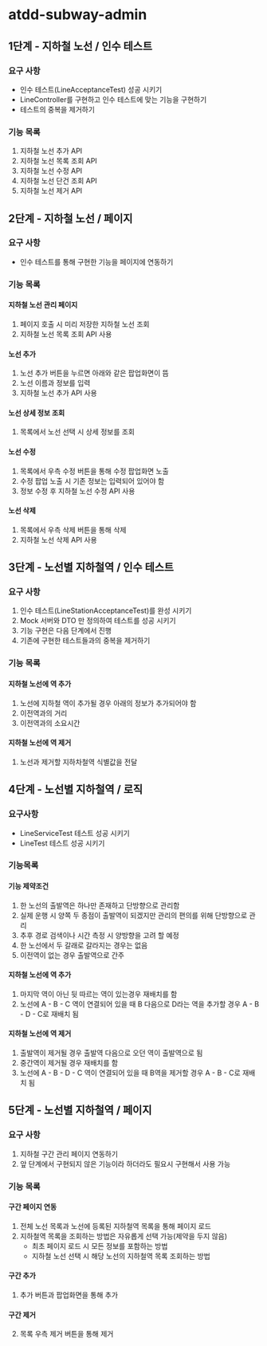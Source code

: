 # atdd-subway-admin

## 1단계 - 지하철 노선 / 인수 테스트
### 요구 사항
- 인수 테스트(LineAcceptanceTest) 성공 시키기
- LineController를 구현하고 인수 테스트에 맞는 기능을 구현하기
- 테스트의 중복을 제거하기

### 기능 목록
1. 지하철 노선 추가 API
2. 지하철 노선 목록 조회 API
3. 지하철 노선 수정 API
4. 지하철 노선 단건 조회 API
5. 지하철 노선 제거 API

## 2단계 - 지하철 노선 / 페이지
### 요구 사항
- 인수 테스트를 통해 구현한 기능을 페이지에 연동하기

### 기능 목록
#### 지하철 노선 관리 페이지
1.  페이지 호출 시 미리 저장한 지하철 노선 조회
2. 지하철 노선 목록 조회 API 사용
#### 노선 추가
1. 노선 추가 버튼을 누르면 아래와 같은 팝업화면이 뜸
2. 노선 이름과 정보를 입력
3. 지하철 노선 추가 API 사용
#### 노선 상세 정보 조회
1. 목록에서 노선 선택 시 상세 정보를 조회
#### 노선 수정
1. 목록에서 우측 수정 버튼을 통해 수정 팝업화면 노출
2. 수정 팝업 노출 시 기존 정보는 입력되어 있어야 함
3. 정보 수정 후 지하철 노선 수정 API 사용
#### 노선 삭제
1. 목록에서 우측 삭제 버튼을 통해 삭제
2. 지하철 노선 삭제 API 사용

## 3단계 - 노선별 지하철역 / 인수 테스트
### 요구 사항
1. 인수 테스트(LineStationAcceptanceTest)를 완성 시키기
2. Mock 서버와 DTO 만 정의하여 테스트를 성공 시키기
3. 기능 구현은 다음 단계에서 진행
4. 기존에 구현한 테스트들과의 중복을 제거하기
### 기능 목록
#### 지하철 노선에 역 추가
1. 노선에 지하철 역이 추가될 경우 아래의 정보가 추가되어야 함
2. 이전역과의 거리
3. 이전역과의 소요시간
#### 지하철 노선에 역 제거
1. 노선과 제거할 지하차철역 식별값을 전달

## 4단계 - 노선별 지하철역 / 로직 
### 요구사항
- LineServiceTest 테스트 성공 시키기
- LineTest 테스트 성공 시키기

### 기능목록
#### 기능 제약조건
1. 한 노선의 출발역은 하나만 존재하고 단방향으로 관리함
2. 실제 운행 시 양쪽 두 종점이 출발역이 되겠지만 관리의 편의를 위해 단방향으로 관리
3. 추후 경로 검색이나 시간 측정 시 양방향을 고려 할 예정
4. 한 노선에서 두 갈래로 갈라지는 경우는 없음
5. 이전역이 없는 경우 출발역으로 간주
#### 지하철 노선에 역 추가
1. 마지막 역이 아닌 뒷 따르는 역이 있는경우 재배치를 함
2. 노선에 A - B - C 역이 연결되어 있을 때 B 다음으로 D라는 역을 추가할 경우 A - B - D - C로 재배치 됨
#### 지하철 노선에 역 제거
1. 출발역이 제거될 경우 출발역 다음으로 오던 역이 출발역으로 됨
2. 중간역이 제거될 경우 재배치를 함
3. 노선에 A - B - D - C 역이 연결되어 있을 때 B역을 제거할 경우 A - B - C로 재배치 됨

## 5단계 - 노선별 지하철역 / 페이지
### 요구 사항
1. 지하철 구간 관리 페이지 연동하기
2. 앞 단계에서 구현되지 않은 기능이라 하더라도 필요시 구현해서 사용 가능

### 기능 목록
#### 구간 페이지 연동
1. 전체 노선 목록과 노선에 등록된 지하철역 목록을 통해 페이지 로드
2. 지하철역 목록을 조회하는 방법은 자유롭게 선택 가능(제약을 두지 않음)
    - 최초 페이지 로드 시 모든 정보를 포함하는 방법
    - 지하철 노선 선택 시 해당 노선의 지하철역 목록 조회하는 방법
#### 구간 추가
1. 추가 버튼과 팝업화면을 통해 추가
#### 구간 제거
2. 목록 우측 제거 버튼을 통해 제거